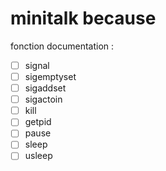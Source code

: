 # minitalk because

fonction documentation :

- [ ] signal
- [ ] sigemptyset
- [ ] sigaddset
- [ ] sigactoin
- [ ] kill
- [ ] getpid
- [ ] pause
- [ ] sleep
- [ ] usleep